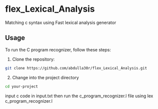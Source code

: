 # flex_Lexical_Analysis
Matching c syntax using Fast lexical analysis generator


## Usage

To run the C program recognizer, follow these steps:

1. Clone the repository:

```bash
git clone https://github.com/abdulla30r/flex_Lexical_Analysis.git
```

2. Change into the project directory
```bash
cd your-project
```


input c code in input.txt
then run the c_program_recognizer.l file using
lex c_program_recognizer.l
